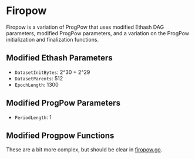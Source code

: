 # Firopow

Firopow is a variation of ProgPow that uses modified Ethash DAG parameters,
modified ProgPow parameters, and a variation on the ProgPow initialization
and finalization functions.

## Modified Ethash Parameters

  - `DatasetInitBytes`: 2^30 + 2^29
  - `DatasetParents`: 512
  - `EpochLength`: 1300

## Modified ProgPow Parameters

  - `PeriodLength`: 1

## Modified Progpow Functions

These are a bit more complex, but should be clear in [firopow.go](./firopow.go).